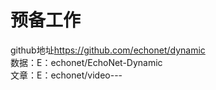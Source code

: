 # 预备工作  
github地址<https://github.com/echonet/dynamic>  
数据：E：echonet/EchoNet-Dynamic  
文章：E：echonet/video---

